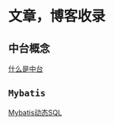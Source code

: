 # 文章，博客收录

## 中台概念

[什么是中台](<https://mp.weixin.qq.com/s?__biz=MzA3MTM3NTA5Ng==&mid=2651062577&idx=3&sn=300152d9a1f8c32d37a9ae5ccd9bd5c6&chksm=84de20a6b3a9a9b01cd1b12825ff8d6b73348eb251926fcb26845348e94b80adb416becb8687&mpshare=1&scene=2&srcid=0918p5ltS67ZnrH7g1BiMNOZ&sharer_sharetime=1568851303849&sharer_shareid=ed967d4feeeb7e4b91b8fd0764992097&from=timeline&clicktime=1568887662&key=7fa6b0f773720d0413b0db90f442e27c5c1068c63f6b248e44af4d3efb007b5303365f927110c9022e33fda0ea71cc3887dd4e3f4fa5f781d5763786d0d75619f8b62736c0b943020226f21b19005220&ascene=1&uin=MTc0Mjk5NTkxNg%3D%3D&devicetype=Windows+10&version=62060739&lang=zh_CN&pass_ticket=BaGg2EQim4FcCUd2eopIQSr7AQdqrujRBcgJaY3tXn7R7xU5lsqc0QQ%2F3UxkuVDp>)

## `Mybatis`

[Mybatis动态SQL](<https://www.cnblogs.com/Joanna-Yan/p/9187538.html>)